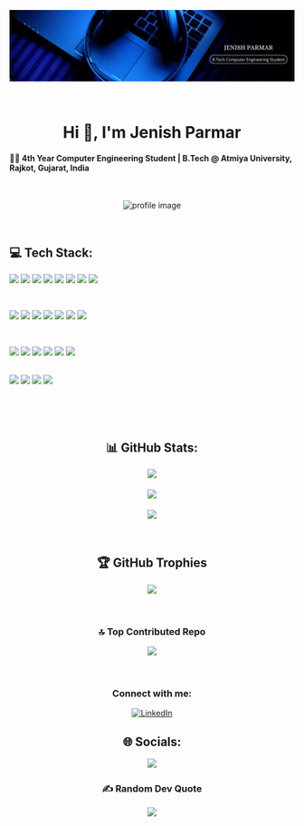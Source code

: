 <p align="center">
  <img src="https://github.com/jenish128/jenish128/blob/main/Linkedin%20Cover%20photo.jpg" alt="cover" />
</p>

<br>

<h1 align="center">Hi 👋, I'm Jenish Parmar</h1>

<h4>
  👨‍💻 4th Year Computer Engineering Student | B.Tech @ Atmiya University, Rajkot, Gujarat, India
</h2>

<br>

<p align="center">
  <img width="400" height="400" src="https://github.com/user-attachments/assets/a8607646-cf40-47fb-a9ab-0d09503f09d4" alt="profile image" />
</p>

<br>

<h2>💻 Tech Stack:</h2>

<p>
  <img src="https://img.shields.io/badge/c-%2300599C.svg?style=for-the-badge&logo=c&logoColor=white">
  <img src="https://img.shields.io/badge/dart-%230175C2.svg?style=for-the-badge&logo=dart&logoColor=white">
  <img src="https://img.shields.io/badge/java-%23ED8B00.svg?style=for-the-badge&logo=openjdk&logoColor=white">
  <img src="https://img.shields.io/badge/php-%23777BB4.svg?style=for-the-badge&logo=php&logoColor=white">
  <img src="https://img.shields.io/badge/python-3670A0?style=for-the-badge&logo=python&logoColor=ffdd54">
  <img src="https://img.shields.io/badge/css3-%231572B6.svg?style=for-the-badge&logo=css3&logoColor=white">
  <img src="https://img.shields.io/badge/javascript-%23323330.svg?style=for-the-badge&logo=javascript&logoColor=%23F7DF1E">
  <img src="https://img.shields.io/badge/html5-%23E34F26.svg?style=for-the-badge&logo=html5&logoColor=white">
</p>
<br>
<p>
  <img src="https://img.shields.io/badge/AWS-%23FF9900.svg?style=for-the-badge&logo=amazon-aws&logoColor=white">
  <img src="https://img.shields.io/badge/firebase-%23039BE5.svg?style=for-the-badge&logo=firebase">
  <img src="https://img.shields.io/badge/Anaconda-%2344A833.svg?style=for-the-badge&logo=anaconda&logoColor=white">
  <img src="https://img.shields.io/badge/Flutter-%2302569B.svg?style=for-the-badge&logo=Flutter&logoColor=white"> 
  <img src="https://img.shields.io/badge/node.js-6DA55F?style=for-the-badge&logo=node.js&logoColor=white">
  <img src="https://img.shields.io/badge/react-%2320232a.svg?style=for-the-badge&logo=react&logoColor=%2361DAFB">
  <img src="https://img.shields.io/badge/Socket.io-black?style=for-the-badge&logo=socket.io&badgeColor=010101">  
</p>

<br>

<p>
  <img src="https://img.shields.io/badge/Microsoft%20SQL%20Server-CC2927?style=for-the-badge&logo=microsoft%20sql%20server&logoColor=white">
  <img src="https://img.shields.io/badge/mysql-4479A1.svg?style=for-the-badge&logo=mysql&logoColor=white">
  <img src="https://img.shields.io/badge/firebase-a08021?style=for-the-badge&logo=firebase&logoColor=ffcd34">
  <img src="https://img.shields.io/badge/Canva-%2300C4CC.svg?style=for-the-badge&logo=canva&logoColor=white">
  <img src="https://img.shields.io/badge/Matplotlib-%23ffffff.svg?style=for-the-badge&logo=Matplotlib&logoColor=black">
  <img src="https://img.shields.io/badge/numpy-%23013243.svg?style=for-the-badge&logo=numpy&logoColor=white">
  
<br>

<br>
</p>
<p>
  <img src="https://img.shields.io/badge/github-%23121011.svg?style=for-the-badge&logo=github&logoColor=white">
  <img src="https://img.shields.io/badge/scikit--learn-%23F7931E.svg?style=for-the-badge&logo=scikit-learn&logoColor=white">
  <img src="https://img.shields.io/badge/git-%23F05033.svg?style=for-the-badge&logo=git&logoColor=white">
  <img src="https://img.shields.io/badge/pandas-%23150458.svg?style=for-the-badge&logo=pandas&logoColor=white">
</p>

<br>
<br>
<br>

<h2 align="center">📊 GitHub Stats:</h2>

<p align="center">
  <img src="https://github-readme-stats.vercel.app/api?username=jenish128&theme=ambient_gradient&hide_border=false&include_all_commits=true&count_private=false" />
  <br/>
  <br>
  <img src="https://nirzak-streak-stats.vercel.app/?user=jenish128&theme=ambient_gradient&hide_border=false" />
  <br/>
  <br>
  <img src="https://github-readme-stats.vercel.app/api/top-langs/?username=jenish128&theme=ambient_gradient&hide_border=false&include_all_commits=true&count_private=false&layout=compact" />
</p>

<br>

<h2 align="center">🏆 GitHub Trophies</h2>

<p align="center">
  <img src="https://github-profile-trophy.vercel.app/?username=jenish128&theme=radical&no-frame=false&no-bg=false&margin-w=4" />
</p>

<br>

<h3 align="center">🔝 Top Contributed Repo</h3>

<p align="center">
  <img src="https://github-contributor-stats.vercel.app/api?username=jenish128&limit=5&theme=dark&combine_all_yearly_contributions=true" />
</p>


<br>

<h3 align="center">Connect with me:</h3>

<p align="center">
  <a href="https://www.linkedin.com/in/jenish-parmar-5550a2363" target="_blank">
    <img src="https://raw.githubusercontent.com/rahuldkjain/github-profile-readme-generator/master/src/images/icons/Social/linked-in-alt.svg" alt="LinkedIn" height="30" width="40" />
  </a>
</p>

<h2 align="center">🌐 Socials:</h2>

<p align="center">
  <a href="https://www.linkedin.com/in/jenish-parmar-5550a2363">
    <img src="https://img.shields.io/badge/LinkedIn-%230077B5.svg?logo=linkedin&logoColor=white" />
  </a>
</p>

<h3 align="center">✍️ Random Dev Quote</h3>

<p align="center">
  <img src="https://quotes-github-readme.vercel.app/api?type=horizontal&theme=radical" />
</p>

<!-- Proudly created with GPRM ( https://gprm.itsvg.in ) -->
